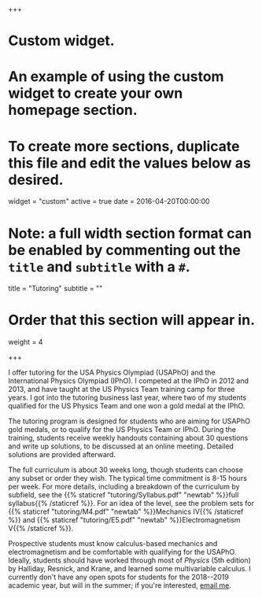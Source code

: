 +++
# Custom widget.
# An example of using the custom widget to create your own homepage section.
# To create more sections, duplicate this file and edit the values below as desired.
widget = "custom"
active = true
date = 2016-04-20T00:00:00

# Note: a full width section format can be enabled by commenting out the `title` and `subtitle` with a `#`.
title = "Tutoring"
subtitle = ""

# Order that this section will appear in.
weight = 4

+++

I offer tutoring for the USA Physics Olympiad (USAPhO) and the International Physics Olympiad (IPhO). I competed at the IPhO in 2012 and 2013, and have taught at the US Physics Team training camp for three years. I got into the tutoring business last year, where two of my students qualified for the US Physics Team and one won a gold medal at the IPhO. 

The tutoring program is designed for students who are aiming for USAPhO gold medals, or to qualify for the US Physics Team or IPhO. During the training, students receive weekly handouts containing about 30 questions and write up solutions, to be discussed at an online meeting. Detailed solutions are provided afterward. 

The full curriculum is about 30 weeks long, though students can choose any subset or order they wish. The typical time commitment is 8-15 hours per week. For more details, including a breakdown of the curriculum by subfield, see the {{% staticref "tutoring/Syllabus.pdf" "newtab" %}}full syllabus{{% /staticref %}}. For an idea of the level, see the problem sets for {{% staticref "tutoring/M4.pdf" "newtab" %}}Mechanics IV{{% /staticref %}} and {{% staticref "tutoring/E5.pdf" "newtab" %}}Electromagnetism V{{% /staticref %}}.

Prospective students must know calculus-based mechanics and electromagnetism and be comfortable with qualifying for the USAPhO. Ideally, students should have worked through most of *Physics* (5th edition) by Halliday, Resnick, and Krane, and learned some multivariable calculus. I currently don't have any open spots for students for the 2018--2019 academic year, but will in the summer; if you're interested, [email me](mailto:kzhou7@gmail.com).
